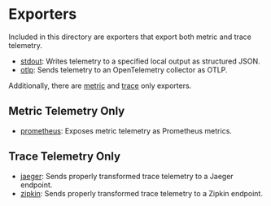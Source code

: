# Exporters

Included in this directory are exporters that export both metric and trace telemetry.

- [stdout](./stdout): Writes telemetry to a specified local output as structured JSON.
- [otlp](./otlp): Sends telemetry to an OpenTelemetry collector as OTLP.

Additionally, there are [metric](./metric) and [trace](./trace) only exporters.

## Metric Telemetry Only

- [prometheus](./metric/prometheus): Exposes metric telemetry as Prometheus metrics.

## Trace Telemetry Only

- [jaeger](./trace/jaeger): Sends properly transformed trace telemetry to a Jaeger endpoint.
- [zipkin](./trace/zipkin): Sends properly transformed trace telemetry to a Zipkin endpoint.
